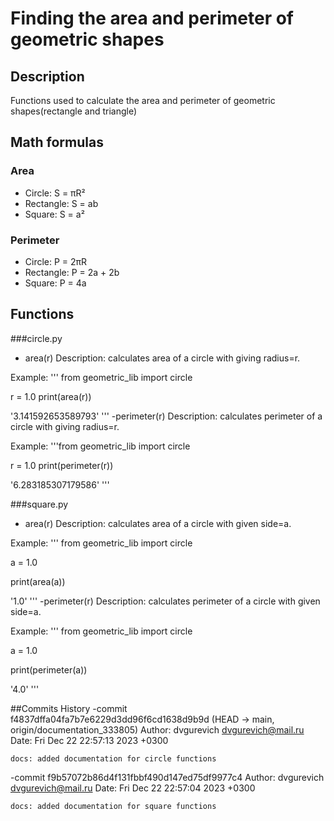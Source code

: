 # Finding the area and perimeter of geometric shapes
## Description
Functions used to calculate the area and perimeter of geometric shapes(rectangle and triangle)

## Math formulas
### Area
- Circle: S = πR²
- Rectangle: S = ab
- Square: S = a²

### Perimeter
- Circle: P = 2πR
- Rectangle: P = 2a + 2b
- Square: P = 4a

## Functions
###circle.py
- area(r)
Description: calculates area of a circle with giving radius=r.

Example:
'''
from geometric_lib import circle

r = 1.0
print(area(r))

'3.141592653589793'
'''
-perimeter(r)
Description: calculates perimeter of a circle with giving radius=r.

Example:
'''from geometric_lib import circle

r = 1.0
print(perimeter(r))

'6.283185307179586'
'''

###square.py
- area(r)
Description: calculates area of a circle with given side=a.

Example:
'''
from geometric_lib import circle

a = 1.0

print(area(a))

'1.0'
'''
-perimeter(r)
Description: calculates perimeter of a circle with given side=a.

Example:
'''
from geometric_lib import circle

a = 1.0

print(perimeter(a))

'4.0'
'''

##Commits History
-commit f4837dffa04fa7b7e6229d3dd96f6cd1638d9b9d (HEAD -> main, origin/documentation_333805)
Author: dvgurevich <dvgurevich@mail.ru>
Date:   Fri Dec 22 22:57:13 2023 +0300

    docs: added documentation for circle functions

-commit f9b57072b86d4f131fbbf490d147ed75df9977c4
Author: dvgurevich <dvgurevich@mail.ru>
Date:   Fri Dec 22 22:57:04 2023 +0300

    docs: added documentation for square functions
